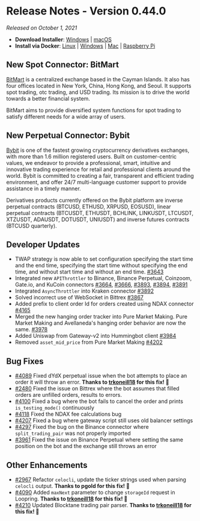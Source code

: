 # Release Notes - Version 0.44.0

*Released on October 1, 2021*

- **Download Installer**: [Windows](https://dist.hummingbot.io/hummingbot_v0.44.0_setup.exe) | [macOS](https://dist.hummingbot.io/hummingbot_v0.44.0.dmg)
- **Install via Docker**: [Linux](https://docs.hummingbot.io/installation/linux/#install-via-docker) | [Windows](https://docs.hummingbot.io/installation/windows/#install-via-docker) | [Mac](https://docs.hummingbot.io/installation/mac/#install-via-docker) | [Raspberry Pi](https://docs.hummingbot.io/installation/raspberry-pi/)

## New Spot Connector: BitMart

[BitMart](https://www.bitmart.com/) is a centralized exchange based in the Cayman Islands. It also has four offices located in New York, China, Hong Kong, and Seoul. It supports spot trading, otc trading, and USD trading. Its mission is to drive the world towards a better financial system.

BitMart aims to provide diversified system functions for spot trading to satisfy different needs for a wide array of users.

## New Perpetual Connector: Bybit

[Bybit](http://www.bybit.com/) is one of the fastest growing cryptocurrency derivatives exchanges, with more than 1.6 million registered users. Built on customer-centric values, we endeavor to provide a professional, smart, intuitive and innovative trading experience for retail and professional clients around the world. Bybit is committed to creating a fair, transparent and efficient trading environment, and offer 24/7 multi-language customer support to provide assistance in a timely manner.

Derivatives products currently offered on the Bybit platform are inverse perpetual contracts (BTCUSD, ETHUSD, XRPUSD, EOSUSD), linear perpetual contracts (BTCUSDT, ETHUSDT, BCHLINK, LINKUSDT, LTCUSDT, XTZUSDT, ADAUSDT, DOTUSDT, UNIUSDT) and inverse futures contracts (BTCUSD quarterly).

## Developer Updates

- TWAP strategy is now able to set configuration specifying the start time and the end time, specifying the start time without specifying the end time, and without start time and without an end time. [#3643](https://github.com/CoinAlpha/hummingbot/issues/3643)
- Integrated new `APIThrottler` to Binance, Binance Perpetual, Coinzoom, Gate.io, and KuCoin connectors [#3664](https://github.com/CoinAlpha/hummingbot/issues/3643), [#3666](https://github.com/CoinAlpha/hummingbot/issues/3666), [#3893](https://github.com/CoinAlpha/hummingbot/issues/3893), [#3894](https://github.com/CoinAlpha/hummingbot/issues/3894), [#3891](https://github.com/CoinAlpha/hummingbot/issues/3891)
- Integrated `AsyncThrottler` into Kraken connector [#3892](https://github.com/CoinAlpha/hummingbot/issues/3892)
- Solved incorrect use of WebSocket in Bittrex [#3867](https://github.com/CoinAlpha/hummingbot/issues/3867)
- Added prefix to client order Id for orders created using NDAX connector [#4165](https://github.com/CoinAlpha/hummingbot/issues/4165)
- Merged the new hanging order tracker into Pure Market Making. Pure Market Making and Avellaneda's hanging order behavior are now the same. [#3978](https://github.com/CoinAlpha/hummingbot/issues/3978)
- Added Uniswap from Gateway-v2 into Hummingbot client [#3984](https://github.com/CoinAlpha/hummingbot/issues/3984)
- Removed `asset_mid_price` from Pure Market Making [#4202](https://github.com/CoinAlpha/hummingbot/issues/4202)

## Bug Fixes

- [#4089](https://github.com/CoinAlpha/hummingbot/issues/4089) Fixed dYdX perpetual issue when the bot attempts to place an order it will throw an error. **Thanks to [trkoneill18](https://github.com/trkoneill18) for this fix! 🙏**
- [#2480](https://github.com/CoinAlpha/hummingbot/issues/2480) Fixed the issue on Bittrex where the bot assumes that filled orders are unfilled orders, results to errors.
- [#4100](https://github.com/CoinAlpha/hummingbot/issues/4100) Fixed a bug where the bot fails to cancel the order and prints `is_testing_mode()` continuously
- [#4118](https://github.com/CoinAlpha/hummingbot/issues/4118) Fixed the NDAX fee calculations bug
- [#4207](https://github.com/CoinAlpha/hummingbot/issues/4207) Fixed a bug where gateway script still uses old balancer settings
- [#4297](https://github.com/CoinAlpha/hummingbot/issues/4297) Fixed the bug on the Binance connector where `split_trading_pair` was not properly imported
- [#3961](https://github.com/CoinAlpha/hummingbot/issues/3961) Fixed the issue on Binance Perpetual where setting the same position on the bot and the exchange still throws an error

## Other Enhancements

- [#2967](https://github.com/CoinAlpha/hummingbot/pull/2967) Refactor `celocli`, update the ticker strings used when parsing `celocli` output. **Thanks to pgold for this fix! 🙏**
- [#4090](https://github.com/CoinAlpha/hummingbot/pull/4090) Added `maxNext` parameter to change `storageId` request in Loopring. **Thanks to [trkoneill18](https://github.com/trkoneill18) for this fix! 🙏**
- [#4210](https://github.com/CoinAlpha/hummingbot/pull/4210) Updated Blocktane trading pair parser. **Thanks to [trkoneill18](https://github.com/trkoneill18) for this fix! 🙏**
